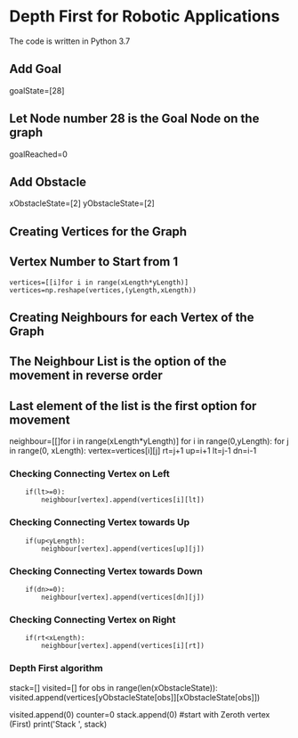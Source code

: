 # Depth First for Robotic Applications
The code is written in Python 3.7
## Add Goal
goalState=[28] 
## Let Node number 28 is the Goal Node on the graph
goalReached=0
## Add Obstacle
xObstacleState=[2]
yObstacleState=[2]

## Creating Vertices for the Graph
## Vertex Number to Start from 1

    vertices=[[i]for i in range(xLength*yLength)]
    vertices=np.reshape(vertices,(yLength,xLength))

## Creating Neighbours for each Vertex of the Graph
## The Neighbour List is the option of the movement in reverse order
## Last element of the list is the first option for movement
neighbour=[[]for i in range(xLength*yLength)]
for i in range(0,yLength):
    for j in range(0, xLength):
        vertex=vertices[i][j]
        rt=j+1
        up=i+1
        lt=j-1
        dn=i-1
### Checking Connecting Vertex on Left
        if(lt>=0):
            neighbour[vertex].append(vertices[i][lt])
### Checking Connecting Vertex towards Up
        if(up<yLength):
            neighbour[vertex].append(vertices[up][j])
### Checking Connecting Vertex towards Down
        if(dn>=0):
            neighbour[vertex].append(vertices[dn][j])
### Checking Connecting Vertex on Right
        if(rt<xLength):
            neighbour[vertex].append(vertices[i][rt])
### Depth First algorithm
stack=[]
visited=[]
for obs in range(len(xObstacleState)):
    visited.append(vertices[yObstacleState[obs]][xObstacleState[obs]])
    
visited.append(0)
counter=0
stack.append(0) #start with Zeroth vertex (First)
print('Stack ', stack)

